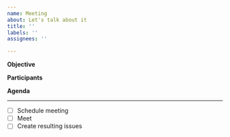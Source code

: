 ```yaml
---
name: Meeting
about: Let's talk about it
title: ''
labels: ''
assignees: ''

---
```


**Objective** 


**Participants**
<!--- Add assignees or discipline labels as necessary --->

**Agenda**

------
- [ ] Schedule meeting
- [ ] Meet
- [ ] Create resulting issues
